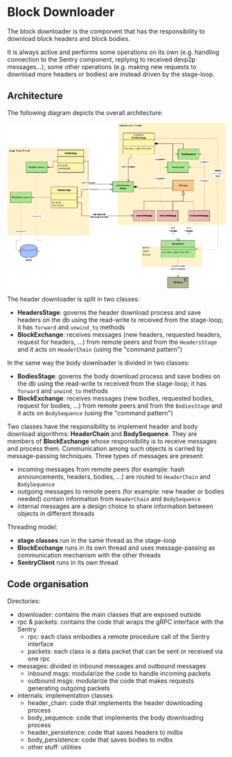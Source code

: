 # Block Downloader

The block downloader is the component that has the responsibility to download block headers and block bodies. 

It is always active and performs some operations on its own (e.g. handling connection to the Sentry component, replying to received devp2p messages...), some other operations (e.g. making new requests to download more headers or bodies) are instead driven by the stage-loop.

## Architecture

The following diagram depicts the overall architecture:

![architecture](../../../docs/imgs/downloader_structure.png)

The header downloader is split in two classes:

- **HeadersStage**: governs the header download process and save headers on the db using the read-write tx
  received from the stage-loop; it has `forward` and `unwind_to` methods
- **BlockExchange**: receives messages (new headers, requested headers, request for headers, ...) from remote peers
  and from the `HeadersStage` and it acts on `HeaderChain` (using the "command pattern")

In the same way the body downloader is divided in two classes:

- **BodiesStage**: governs the body download process and save bodies on the db using the read-write tx received
  from the stage-loop; it has `forward` and `unwind_to` methods
- **BlockExchange**: receives messages (new bodies, requested bodies, request for bodies, ...) from remote peers
  and from the `BodiesStage` and it acts on `BodySequence` (using the "command pattern")

Two classes have the responsibility to implement header and body download algorithms: **HeaderChain** and
**BodySequence**. They are members of **BlockExchange** whose responsibility is to receive messages and process them.
Communication among such objects is carried by message-passing techniques. Three types of messages are present:
- incoming messages from remote peers (for example: hash announcements, headers, bodies, ...) are routed to `HeaderChain` and `BodySequence`
- outgoing messages to remote peers (for example: new header or bodies needed) contain information from `HeaderChain` and `BodySequence`
- internal messages are a design choice to share information between objects in different threads

Threading model:

- **stage classes** run in the same thread as the stage-loop
- **BlockExchange** runs in its own thread and uses message-passing as communication mechanism with the other threads
- **SentryClient** runs in its own thread

## Code organisation

Directories:

- downloader: contains the main classes that are exposed outside
- rpc & packets: contains the code that wraps the gRPC interface with the Sentry
  - rpc: each class embodies a remote procedure call of the Sentry interface
  - packets: each class is a data packet that can be sent or received via one rpc
- messages: divided in inbound messages and outbound messages
  - inbound msgs: modularize the code to handle incoming packets
  - outbound msgs: modularize the code that makes requests generating outgoing packets
- internals: implementation classes
  - header_chain: code that implements the header downloading process 
  - body_sequence: code that implements the body downloading process
  - header_persistence: code that saves headers to mdbx
  - body_persistence: code that saves bodies to mdbx
  - other stuff: utilities
    



